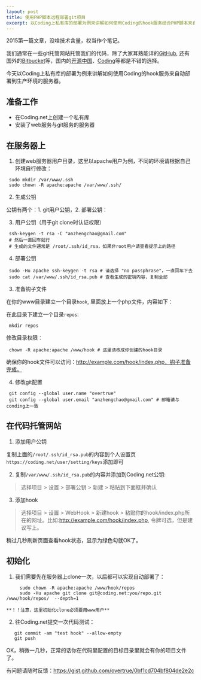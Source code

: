 ```yaml
---
layout: post
title: 使用PHP脚本远程部署git项目
excerpt: 以Coding上私有库的部署为例来讲解如何使用Coding的hook服务结合PHP脚本来自动部署到生产环境的服务器
---
```


2015第一篇文章，没啥技术含量，权当作个笔记。

我们通常在一些git托管网站托管我们的代码，除了大家耳熟能详的[GitHub](https://github.com), 还有国外的[Bitbucket](https://bitbucket.org/)等，国内的[开源中国](http://git.oschina.net/)、[Coding](https://coding.net/)等都是不错的选择。

今天以Coding上私有库的部署为例来讲解如何使用Coding的hook服务来自动部署到生产环境的服务器。

## 准备工作

- 在Coding.net上创建一个私有库
- 安装了web服务与git服务的服务器

## 在服务器上

1. 创建web服务器用户目录，这里以apache用户为例，不同的环境请根据自己环境自行修改：

 ```shell
  sudo mkdir /var/www/.ssh
  sudo chown -R apache:apache /var/www/.ssh/
 ```

2. 生成公钥

  公钥有两个：1. git用户公钥，2. 部署公钥：

3. 用户公钥（用于git clone时认证权限）

 ```shell
  ssh-keygen -t rsa -C "anzhengchao@gmail.com"
  # 然后一直回车就行
  # 生成的文件通常是 /root/.ssh/id_rsa，如果非root用户请查看提示上的路径
 ```

4. 部署公钥

 ```shell
  sudo -Hu apache ssh-keygen -t rsa # 请选择 "no passphrase"，一直回车下去
  sudo cat /var/www/.ssh/id_rsa.pub # 查看生成的密钥内容，复制全部
 ```

3. 准备钩子文件

  在你的www目录建立一个目录`hook`, 里面放上一个php文件，内容如下：
  
  <script src="https://gist.github.com/overtrue/0bf1cd704bf804de2e2c.js"></script>
  
  在此目录下建立一个目录`repos`:
  
 ```shell
  mkdir repos
 ```
  
  修改目录权限：
  
 ```shell
  chown -R apache:apache /www/hook # 这里请改成你创建的hook目录
 ```
  
  确保你的hook文件可以访问：http://example.com/hook/index.php，钩子准备完成。

4. 修改git配置

 ```shell
  git config --global user.name "overtrue" 
  git config --global user.email "anzhengchao@gmail.com" # 邮箱请与conding上一致
 ```

## 在代码托管网站
1. 添加用户公钥

  复制上面的`/root/.ssh/id_rsa.pub`的内容到个人设置页`https://coding.net/user/setting/keys`添加即可

2. 复制`/var/www/.ssh/id_rsa.pub`的内容并添加到Coding.net公钥:

  > 选择项目 > 设置 > 部署公钥 > 新建 > 粘贴到下面框并确认

3. 添加hook

  > 选择项目 > 设置 > WebHook > 新建hook > 粘贴你的hook/index.php所在的网址。比如:http://example.com/hook/index.php, 令牌可选，但是建议写上。

  稍过几秒刷新页面查看hook状态，显示为绿色勾就OK了。

## 初始化

1. 我们需要先在服务器上clone一次，以后都可以实现自动部署了：

 ```shell
      sudo chown -R apache:apache /www/hook/repos
      sudo -Hu apache git clone git@coding.net:you/repo.git /www/hook/repos/  --depth=1
 ```
    **！！注意，这里初始化clone必须要用www用户**

2. 往Coding.net提交一次代码测试：
  
  ```shell
     git commit -am "test hook" --allow-empty
     git push 
 ```

OK，稍微一几秒，正常的话你在代码里配置的目标目录里就会有你的项目文件了。

有问题请随时反馈：https://gist.github.com/overtrue/0bf1cd704bf804de2e2c
